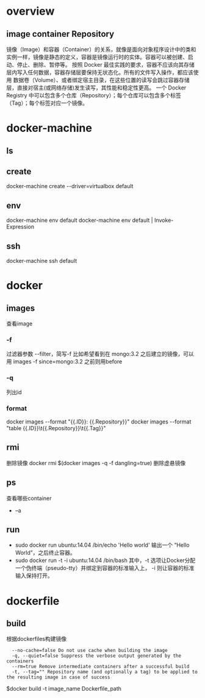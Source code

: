 # overview
## image container Repository
镜像（Image）和容器（Container）的关系，就像是面向对象程序设计中的类和实例一样，镜像是静态的定义，容器是镜像运行时的实体。容器可以被创建、启动、停止、删除、暂停等。
按照 Docker 最佳实践的要求，容器不应该向其存储层内写入任何数据，容器存储层要保持无状态化。所有的文件写入操作，都应该使用 数据卷（Volume）、或者绑定宿主目录，在这些位置的读写会跳过容器存储层，直接对宿主(或网络存储)发生读写，其性能和稳定性更高。
一个 Docker Registry 中可以包含多个仓库（Repository）；每个仓库可以包含多个标签（Tag）；每个标签对应一个镜像。

# docker-machine
## ls
## create
docker-machine create --driver=virtualbox default
## env
docker-machine env default
docker-machine env default | Invoke-Expression
## ssh
docker-machine ssh default

# docker
## images
查看image
### -f
过滤器参数 --filter，简写-f
比如希望看到在 mongo:3.2 之后建立的镜像，可以用 images -f since=mongo:3.2 之前则用before
### -q
列出id
### format
docker images --format "{{.ID}}: {{.Repository}}"
docker images --format "table {{.ID}}\t{{.Repository}}\t{{.Tag}}"

## rmi
删除镜像
docker rmi $(docker images -q -f dangling=true) 删除虚悬镜像

## ps 
查看哪些container
* –a

## run
* sudo docker run ubuntu:14.04 /bin/echo 'Hello world'
输出一个 “Hello World”，之后终止容器。
* sudo docker run -t -i ubuntu:14.04 /bin/bash
其中，-t 选项让Docker分配一个伪终端（pseudo-tty）并绑定到容器的标准输入上， -i 则让容器的标准输入保持打开。

# dockerfile
## build
根据dockerfiles构建镜像

      --no-cache=false Do not use cache when building the image  
      -q, --quiet=false Suppress the verbose output generated by the containers  
      --rm=true Remove intermediate containers after a successful build  
      -t, --tag="" Repository name (and optionally a tag) to be applied to the resulting image in case of success  
$docker build -t image_name Dockerfile_path








